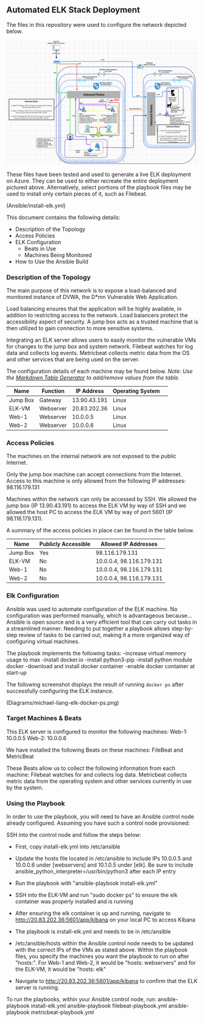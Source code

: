 ## Automated ELK Stack Deployment

The files in this repository were used to configure the network depicted below.

![alt text](https://github.com/mliang7766/Cybersecurity-Project-1/blob/main/Diagrams/michael-liang-network-diagram.JPG)

These files have been tested and used to generate a live ELK deployment on Azure. They can be used to either recreate the entire deployment pictured above. Alternatively, select portions of the playbook files may be used to install only certain pieces of it, such as Filebeat.

  (Ansible/install-elk.yml)

This document contains the following details:
- Description of the Topology
- Access Policies
- ELK Configuration
  - Beats in Use
  - Machines Being Monitored
- How to Use the Ansible Build


### Description of the Topology

The main purpose of this network is to expose a load-balanced and monitored instance of DVWA, the D*mn Vulnerable Web Application.

Load balancing ensures that the application will be highly available, in addition to restricting access to the network.
Load balancers protect the accessibility aspect of security. A jump box acts as a trusted machine that is then utilized to gain connection to more sensitive systems. 

Integrating an ELK server allows users to easily monitor the vulnerable VMs for changes to the jump box and system network.
Filebeat watches for log data and collects log events. 
Metricbeat collects metric data from the OS and other services that are being used on the server. 

The configuration details of each machine may be found below.
_Note: Use the [Markdown Table Generator](http://www.tablesgenerator.com/markdown_tables) to add/remove values from the table_.

| Name     | Function  | IP Address   | Operating System |   |
|----------|-----------|--------------|------------------|---|
| Jump Box | Gateway   | 13.90.43.191 | Linux            |   |
| ELK-VM   | Webserver | 20.83.202.36 | Linux            |   |
| Web-1    | Webserver | 10.0.0.5     | Linux            |   |
| Web-2    | Webserver | 10.0.0.6     | Linux            |   |

### Access Policies

The machines on the internal network are not exposed to the public Internet. 

Only the jump box machine can accept connections from the Internet. Access to this machine is only allowed from the following IP addresses:
98.116.179.131

Machines within the network can only be accessed by SSH.
We allowed the jump box (IP 13.90.43.191) to access the ELK VM by way of SSH and we allowed the host PC to access the ELK VM by way of port 5601 (IP 98.116.179.131).

A summary of the access policies in place can be found in the table below.

| Name     | Publicly Accessible | Allowed IP Addresses     |
|----------|---------------------|--------------------------|
| Jump Box | Yes                 | 98.116.179.131           |
| ELK-VM   | No                  | 10.0.0.4, 98.116.179.131 |
| Web-1    | No                  | 10.0.0.4, 98.116.179.131 |
| Web-2    | No                  | 10.0.0.4, 98.116.179.131 |

### Elk Configuration

Ansible was used to automate configuration of the ELK machine. No configuration was performed manually, which is advantageous because...
Ansible is open source and is a very efficient tool that can carry out tasks in a streamlined manner. Needing to put together a playbook allows step-by-step review of tasks to be carried out, making it a more organized way of configuring virtual machines.

The playbook implements the following tasks:
-increase virtual memory usage to max
-install docker.io
-install python3-pip
-install python module docker
-download and install docker container
-enable docker container at start-up

The following screenshot displays the result of running `docker ps` after successfully configuring the ELK instance.

(Diagrams/michael-liang-elk-docker-ps.png)

### Target Machines & Beats
This ELK server is configured to monitor the following machines:
Web-1: 10.0.0.5
Web-2: 10.0.0.6

We have installed the following Beats on these machines:
FileBeat and MetricBeat

These Beats allow us to collect the following information from each machine:
Filebeat watches for and collects log data. Metricbeat collects metric data from the operating system and other services currently in use by the system.

### Using the Playbook
In order to use the playbook, you will need to have an Ansible control node already configured. Assuming you have such a control node provisioned: 

SSH into the control node and follow the steps below:
- First, copy install-elk.yml into /etc/ansible
- Update the hosts file located in /etc/ansible to include IPs 10.0.0.5 and 10.0.0.6 under [webservers] and 10.1.0.5 under [elk]. Be sure to include ansible_python_interpreter=/usr/bin/python3 after each IP entry
- Run the playbook with "ansible-playbook install-elk.yml"
- SSH into the ELK-VM and run "sudo docker ps" to ensure the elk container was properly installed and is running
- After ensuring the elk container is up and running, navigate to http://20.83.202.36:5601/app/kibana on your local PC to access Kibana

- The playbook is install-elk.yml and needs to be in /etc/ansible
- /etc/ansible/hosts within the Ansible control node needs to be updated with the correct IPs of the VMs as stated above. Within the playbook files, you specify the machines you want the playbook to run on after "hosts:". For Web-1 and Web-2, it would be "hosts: webservers" and for the ELK-VM, it would be "hosts: elk"
- Navigate to http://20.83.202.36:5601/app/kibana to confirm that the ELK server is running.

To run the playbooks, within your Ansible control node, run:
ansible-playbook install-elk.yml
ansible-playbook filebeat-playbook.yml
ansible-playbook metricbeat-playbook.yml